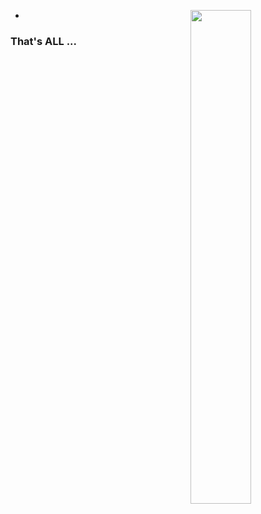 - <a href="https://github.com/k1r4ca?tab=repositories">
  <img align="right" src="https://github-readme-stats.vercel.app/api?username=k1r4ca&show_icons=true&title_color=000&icon_color=00008b&text_color=000&bg_color=4682b4&hide_border=true#gh-light-mode-only" width="45%" />
  </a>



### That's ALL ...
